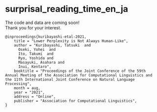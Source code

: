# surprisal_reading_time_en_ja

The code and data are coming soon!  
Thank you for your interest.  

```
@inproceedings{kuribayashi-etal-2021,
    title = "Lower Perplexity is Not Always Human-Like",
    author = "Kuribayashi, Tatsuki  and
      Oseki, Yohei  and
      Ito, Takumi  and
      Ryo, Yoshida and
      Masayuki, Asahara and
      Inui, Kentaro",
    booktitle = "Proceedings of the Joint Conference of the 59th Annual Meeting of the Association for Computational Linguistics and the 11th International Joint Conference on Natural Language Processing",
    month = aug,
    year = "2021",
    address = "Online",
    publisher = "Association for Computational Linguistics",
}
```
